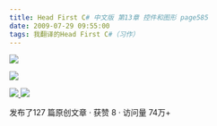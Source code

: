 ```yaml
---
title: Head First C# 中文版 第13章 控件和图形 page585
date: 2009-07-29 09:55:00
tags: 我翻译的Head First C#（习作）
---
```

![](https://p-blog.csdn.net/images/p_blog_csdn_net/cuipengfei1/EntryImages/20090729/2009-07-29_09-41-09.jpg)

![](https://p-blog.csdn.net/images/p_blog_csdn_net/cuipengfei1/EntryImages/20090729/2009-07-29_09-41-24.jpg)



[ ![](https://profile.csdnimg.cn/5/2/5/3_cuipengfei1)
![](https://g.csdnimg.cn/static/user-reg-year/1x/11.png)
](https://blog.csdn.net/cuipengfei1)



发布了127 篇原创文章  ·  获赞 8  ·  访问量 74万+

